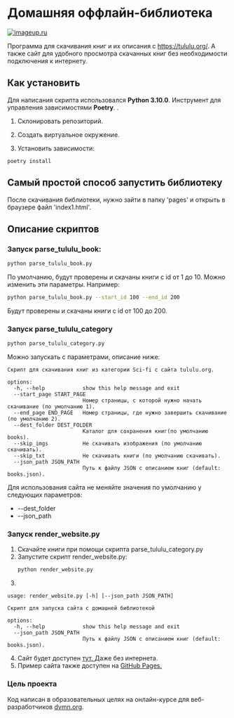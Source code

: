# Домашняя оффлайн-библиотека

[![imageup.ru](https://imageup.ru/img210/4296800/snimok-ekrana-ot-2023-04-17-12-02-51.jpg)](https://imageup.ru/img210/4296800/snimok-ekrana-ot-2023-04-17-12-02-51.jpg.html)

Программа для скачивания книг и их описания с https://tululu.org/. А также сайт для удобного просмотра скачанных книг без необходимости подключения к интернету.

## Как установить

Для написания скрипта использовался __Python 3.10.0__.
Инструмент для управления зависимостями __Poetry__.
.
1. Склонировать репозиторий.
   
2. Создать виртуальное окружение.
3. Установить зависимости:
```
poetry install
```
## Самый простой способ запустить библиотеку
После скачивания библиотеки, нужно зайти в папку 'pages' и открыть в браузере файл 'index1.html'.

## Описание скриптов
### Запуск __parse_tululu_book__:
```bash
python parse_tululu_book.py 
```
По умолчанию, будут проверены и скачаны книги с id от 1 до 10. Можно изменить эти параметры.
Например:
```bash
python parse_tululu_book.py --start_id 100 --end_id 200
```
Будут проверены и скачаны книги с id от 100 до 200.

### Запуск __parse_tululu_category__ 
```bash
python parse_tululu_category.py 
``` 
Можно запускать с параметрами, описание ниже:
```text
Скрипт для скачивания книг из категории Sci-fi с сайта tululu.org.

options:
  -h, --help            show this help message and exit
  --start_page START_PAGE
                        Номер страницы, с которой нужно начать скачивание (по умолчанию 1).
  --end_page END_PAGE   Номер страницы, где нужно завершить скачивание (по умолчанию 2).
  --dest_folder DEST_FOLDER
                        Каталог для сохранения книг(по умолчанию books).
  --skip_imgs           Не скачивать изображения (по умолчанию скачивать).
  --skip_txt            Не скачивать книги (по умолчанию скачивать).
  --json_path JSON_PATH
                        Путь к файлу JSON с описанием книг (default: books.json).
```
Для использования сайта не меняйте значения по умолчанию у следующих параметров:
* --dest_folder
* --json_path

### Запуск __render_website.py__
1. Скачайте книги при помощи скрипта parse_tululu_category.py 
2. Запустите скрипт render_website.py:
   ```bash 
   python render_website.py
   ```
3.
```text
usage: render_website.py [-h] [--json_path JSON_PATH]

Скрипт для запуска сайта с домашней библиотекой

options:
  -h, --help            show this help message and exit
  --json_path JSON_PATH
                        Путь к файлу JSON с описанием книг (default: books.json).
```
4. Сайт будет доступен [тут. ](http://127.0.0.1:5500) Даже без интернета.
5. Пример сайта также доступен на [GitHub Pages.](https://nebulawalker.github.io/parse_library/pages/index1.html)

### Цель проекта

Код написан в образовательных целях на онлайн-курсе для веб-разработчиков [dvmn.org](https://dvmn.org/).